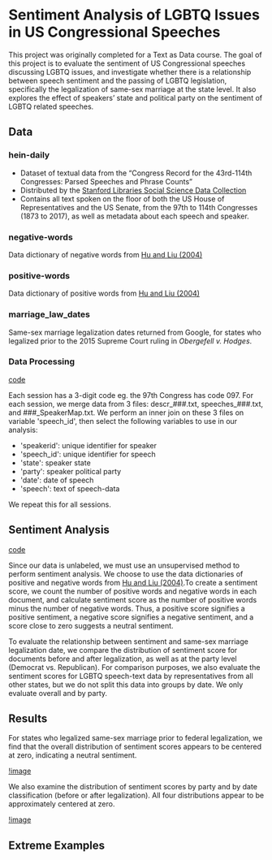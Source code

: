 # Sentiment Analysis of LGBTQ Issues in US Congressional Speeches

This project was originally completed for a Text as Data course. The goal of this project is to evaluate the sentiment of US Congressional speeches discussing LGBTQ issues, and investigate whether there is a relationship between speech sentiment and the passing of LGBTQ legislation, specifically the legalization of same-sex marriage at the state level. It also explores the effect of speakers’ state and political party on the sentiment of LGBTQ related speeches.

## Data
### hein-daily
* Dataset of textual data from the “Congress Record for the 43rd-114th Congresses: Parsed Speeches and Phrase Counts”
* Distributed by the [Stanford Libraries Social Science Data Collection](https://data.stanford.edu/)
* Contains all text spoken on the floor of both the US House of Representatives and the US Senate, from the 97th to 114th Congresses (1873 to 2017), as well as metadata about each speech and speaker.

### negative-words
Data dictionary of negative words from [Hu and Liu (2004)](https://www.cs.uic.edu/~liub/publications/kdd04-revSummary.pdf)

### positive-words
Data dictionary of positive words from [Hu and Liu (2004)](https://www.cs.uic.edu/~liub/publications/kdd04-revSummary.pdf)

### marriage_law_dates
Same-sex marriage legalization dates returned from Google, for states who legalized prior to the 2015 Supreme Court ruling in *Obergefell v. Hodges*.


### Data Processing
[code](https://github.com/CarolynKolaczyk/Congress-LGBTQ-Sentiment-Analysis/blob/main/data_processing.ipynb)

Each session has a 3-digit code eg. the 97th Congress has code 097. For each session, we merge data from 3 files: descr_###.txt, speeches_###.txt, and ###_SpeakerMap.txt. We perform an inner join on these 3 files on variable 'speech_id', then select the following variables to use in our analysis:
* 'speakerid': unique identifier for speaker
* 'speech_id': unique identifier for speech
* 'state': speaker state
* 'party': speaker political party
* 'date': date of speech
* 'speech': text of speech-data

We repeat this for all sessions.

## Sentiment Analysis
[code](https://github.com/CarolynKolaczyk/Congress-LGBTQ-Sentiment-Analysis/blob/main/sentiment_analysis.md)

Since our data is unlabeled, we must use an unsupervised method to perform sentiment analysis. We choose to use the data dictionaries of positive and negative words from [Hu and Liu (2004)](https://www.cs.uic.edu/~liub/publications/kdd04-revSummary.pdf).To create a sentiment score, we count the number of positive words and negative words in each document, and calculate sentiment score as the number of positive words minus the number of negative words. Thus, a positive score signifies a positive sentiment, a negative score signifies a negative sentiment, and a score close to zero suggests a neutral sentiment.

To evaluate the relationship between sentiment and same-sex marriage legalization date, we compare the distribution of sentiment score for documents before and after legalization, as well as at the party level (Democrat vs. Republican). For comparison purposes, we also evaluate the sentiment scores for LGBTQ speech-text data by representatives from all other states, but we do not split this data into groups by date. We only evaluate overall and by party.

## Results
For states who legalized same-sex marriage prior to federal legalization, we find that the overall distribution of sentiment scores appears to be centered at zero, indicating a neutral sentiment. 

[!image](./sentiment_analysis_files/figure-gfm/unnamed-chunk-5-1.png)

We also examine the distribution of sentiment scores by party and by date classification (before or after legalization). All four distributions appear to be approximately centered at zero.

[!image](./sentiment_analysis_files/figure-gfm/unnamed-chunk-6-3.png)

## Extreme Examples
